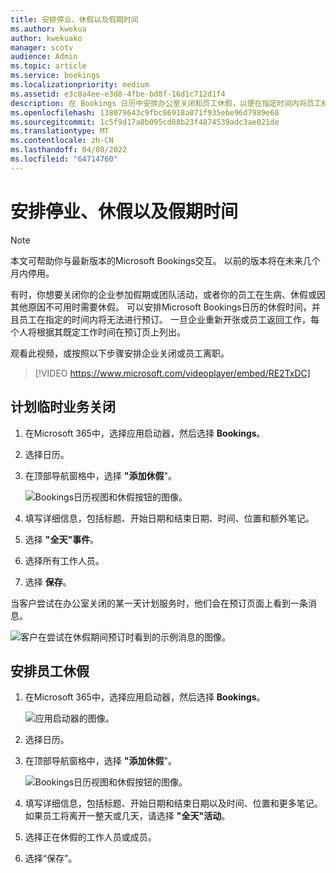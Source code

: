 ```yaml
---
title: 安排停业、休假以及假期时间
ms.author: kwekua
author: kwekuako
manager: scotv
audience: Admin
ms.topic: article
ms.service: bookings
ms.localizationpriority: medium
ms.assetid: e3c0a4ee-e3d8-4fbe-bd8f-16d1c712d1f4
description: 在 Bookings 日历中安排办公室关闭和员工休假，以便在指定时间内将员工标记为无法进行预订。
ms.openlocfilehash: 138079643c9fbc86918a071f935ebe96d7989e68
ms.sourcegitcommit: 1c5f9d17a8b095cd88b23f4874539adc3ae021de
ms.translationtype: MT
ms.contentlocale: zh-CN
ms.lasthandoff: 04/08/2022
ms.locfileid: "64714760"
---
```

# <a name="schedule-business-closures-time-off-and-vacation-time"></a>安排停业、休假以及假期时间

> [!NOTE]
> 本文可帮助你与最新版本的Microsoft Bookings交互。 以前的版本将在未来几个月内停用。

有时，你想要关闭你的企业参加假期或团队活动，或者你的员工在生病、休假或因其他原因不可用时需要休假。 可以安排Microsoft Bookings日历的休假时间，并且员工在指定的时间内将无法进行预订。 一旦企业重新开张或员工返回工作，每个人将根据其既定工作时间在预订页上列出。

观看此视频，或按照以下步骤安排企业关闭或员工离职。

> [!VIDEO https://www.microsoft.com/videoplayer/embed/RE2TxDC]

## <a name="schedule-ad-hoc-business-closures"></a>计划临时业务关闭

1. 在Microsoft 365中，选择应用启动器，然后选择 **Bookings**。

1. 选择日历。 

1. 在顶部导航窗格中，选择 **"添加休假**"。

   ![Bookings日历视图和休假按钮的图像。](../media/bookings-calendar-timeoff.png)

1. 填写详细信息，包括标题、开始日期和结束日期、时间、位置和额外笔记。

1. 选择 **"全天"事件**。

1. 选择所有工作人员。

1. 选择 **保存**。

当客户尝试在办公室关闭的某一天计划服务时，他们会在预订页面上看到一条消息。

   ![客户在尝试在休假期间预订时看到的示例消息的图像。](../media/bookings-timeoff-message.png)

## <a name="schedule-employee-time-off"></a>安排员工休假

1. 在Microsoft 365中，选择应用启动器，然后选择 **Bookings**。

   ![应用启动器的图像。](../media/bookings-applauncher.png)

1. 选择日历。

1. 在顶部导航窗格中，选择 **"添加休假**"。

   ![Bookings日历视图和休假按钮的图像。](../media/bookings-calendar-timeoff.png)

1. 填写详细信息，包括标题、开始日期和结束日期以及时间、位置和更多笔记。 如果员工将离开一整天或几天，请选择 **"全天"活动**。

1. 选择正在休假的工作人员或成员。

1. 选择“保存”。
